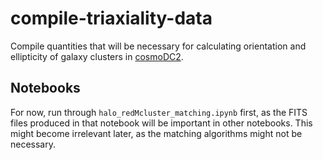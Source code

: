 # compile-triaxiality-data
Compile quantities that will be necessary for calculating orientation and ellipticity of galaxy clusters in [cosmoDC2](https://github.com/LSSTDESC/cosmodc2).

## Notebooks
For now, run through `halo_redMcluster_matching.ipynb` first, as the FITS files produced in that notebook will be important in other notebooks. This might become irrelevant later, as the matching algorithms might not be necessary.
